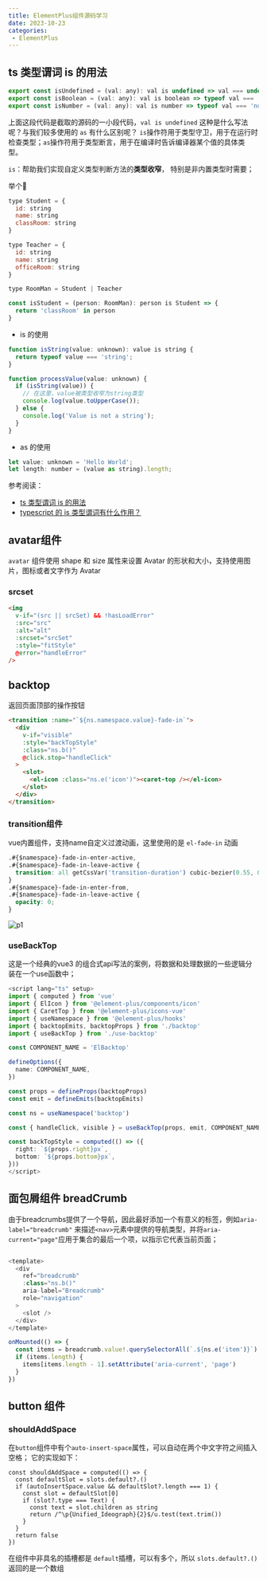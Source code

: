 ```yaml
---
title: ElementPlus组件源码学习
date: 2023-10-23
categories: 
 - ElementPlus
---
```

<Boxx type='tip' />


## ts 类型谓词 is 的用法

```js
export const isUndefined = (val: any): val is undefined => val === undefined
export const isBoolean = (val: any): val is boolean => typeof val === 'boolean'
export const isNumber = (val: any): val is number => typeof val === 'number'
```

上面这段代码是截取的源码的一小段代码，`val is undefined` 这种是什么写法呢？与我们较多使用的 `as` 有什么区别呢？ `is`操作符用于类型守卫，用于在运行时检查类型；`as`操作符用于类型断言，用于在编译时告诉编译器某个值的具体类型。

`is`：帮助我们实现自定义类型判断方法的**类型收窄**， 特别是非内置类型时需要；


举个🌰

```js
type Student = {
  id: string
  name: string
  classRoom: string
}

type Teacher = {
  id: string
  name: string
  officeRoom: string
}

type RoomMan = Student | Teacher

const isStudent = (person: RoomMan): person is Student => {
  return 'classRoom' in person
}
```

- is 的使用

```js
function isString(value: unknown): value is string {
  return typeof value === 'string';
}

function processValue(value: unknown) {
  if (isString(value)) {
    // 在这里，value被类型收窄为string类型
    console.log(value.toUpperCase());
  } else {
    console.log('Value is not a string');
  }
}

```

- as 的使用

```js
let value: unknown = 'Hello World';
let length: number = (value as string).length;
```

参考阅读：
- [ts 类型谓词 is 的用法](https://barwe.cc/2022/08/22/ts-is)
- [typescript 的 is 类型谓词有什么作用？](https://www.zhihu.com/question/560309372)

## avatar组件

`avatar` 组件使用 shape 和 size 属性来设置 Avatar 的形状和大小，支持使用图片，图标或者文字作为 Avatar

### srcset 

```html
<img
  v-if="(src || srcSet) && !hasLoadError"
  :src="src"
  :alt="alt"
  :srcset="srcSet"
  :style="fitStyle"
  @error="handleError"
/>
```

## backtop

返回页面顶部的操作按钮

```html
<transition :name="`${ns.namespace.value}-fade-in`">
  <div
    v-if="visible"
    :style="backTopStyle"
    :class="ns.b()"
    @click.stop="handleClick"
  >
    <slot>
      <el-icon :class="ns.e('icon')"><caret-top /></el-icon>
    </slot>
  </div>
</transition>
```

### transition组件

vue内置组件，支持name自定义过渡动画，这里使用的是 `el-fade-in` 动画

```css
.#{$namespace}-fade-in-enter-active,
.#{$namespace}-fade-in-leave-active {
  transition: all getCssVar('transition-duration') cubic-bezier(0.55, 0, 0.1, 1);
}
.#{$namespace}-fade-in-enter-from,
.#{$namespace}-fade-in-leave-active {
  opacity: 0;
}
```

![p1](https://cn.vuejs.org/assets/transition-classes.f0f7b3c9.png)


###  useBackTop

这是一个经典的vue3 的组合式api写法的案例，将数据和处理数据的一些逻辑分装在一个use函数中；

```ts {20}
<script lang="ts" setup>
import { computed } from 'vue'
import { ElIcon } from '@element-plus/components/icon'
import { CaretTop } from '@element-plus/icons-vue'
import { useNamespace } from '@element-plus/hooks'
import { backtopEmits, backtopProps } from './backtop'
import { useBackTop } from './use-backtop'

const COMPONENT_NAME = 'ElBacktop'

defineOptions({
  name: COMPONENT_NAME,
})

const props = defineProps(backtopProps)
const emit = defineEmits(backtopEmits)

const ns = useNamespace('backtop')

const { handleClick, visible } = useBackTop(props, emit, COMPONENT_NAME)

const backTopStyle = computed(() => ({
  right: `${props.right}px`,
  bottom: `${props.bottom}px`,
}))
</script>
```

## 面包屑组件 breadCrumb

由于breadcrumbs提供了一个导航，因此最好添加一个有意义的标签，例如`aria-label="breadcrumb"` 来描述`<nav>`元素中提供的导航类型，并将`aria-current="page"`应用于集合的最后一个项，以指示它代表当前页面；

```js

<template>
  <div
    ref="breadcrumb"
    :class="ns.b()"
    aria-label="Breadcrumb"
    role="navigation"
  >
    <slot />
  </div>
</template>

onMounted(() => {
  const items = breadcrumb.value!.querySelectorAll(`.${ns.e('item')}`)
  if (items.length) {
    items[items.length - 1].setAttribute('aria-current', 'page')
  }
})
```




## button 组件

### shouldAddSpace

在`button`组件中有个`auto-insert-space`属性，可以自动在两个中文字符之间插入空格；
它的实现如下： 

```js{2,5,7}
const shouldAddSpace = computed(() => {
  const defaultSlot = slots.default?.()
  if (autoInsertSpace.value && defaultSlot?.length === 1) {
    const slot = defaultSlot[0]
    if (slot?.type === Text) {
      const text = slot.children as string
      return /^\p{Unified_Ideograph}{2}$/u.test(text.trim())
    }
  }
  return false
})
```

在组件中非具名的插槽都是 `default`插槽，可以有多个，所以 `slots.default?.()` 返回的是一个数组

